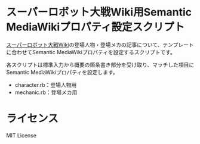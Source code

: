 # スーパーロボット大戦Wiki用Semantic MediaWikiプロパティ設定スクリプト

[スーパーロボット大戦Wiki](https://srw.wiki.cre.jp/wiki/)の登場人物・登場メカの記事について、テンプレートに合わせてSemantic MediaWikiプロパティを設定するスクリプトです。

各スクリプトは標準入力から概要の箇条書き部分を受け取り、マッチした項目にSemantic MediaWikiプロパティを設定します。

* character.rb：登場人物用
* mechanic.rb：登場メカ用

# ライセンス
MIT License

